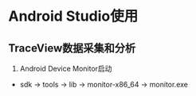 # Android Studio使用

## TraceView数据采集和分析
1. Android Device Monitor启动
* sdk -> tools -> lib -> monitor-x86_64 -> monitor.exe
